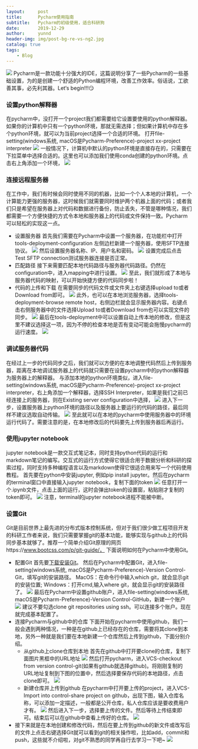 ```yaml
---
layout:     post
title:      Pycharm使用指南
subtitle:   Pycharm的初级使用，适合科研狗
date:       2019-12-29
author:     yunnd
header-img: img/post-bg-re-vs-ng2.jpg
catalog: true
tags:
    - Blog
---
```

![](https://github.com/yunndlalala/yunndlalala.github.io/blob/master/img/404-bg.jpg)
Pycharm是一款功能十分强大的IDE，这篇说明分享了一些Pycharm的一些基础设置，为的是创建一个舒适的Python编程环境，改善工作效率。俗话说，工欲善其事，必先利其器。Let‘s begin!!!😏

### 设置python解释器
在pycharm中，没打开一个project我们都需要给它设置要使用的python解释器。如果你的计算机中只有一个python环境，那就无需选择；但如果计算机中存在多个python环境，就可以为当前project选择一个合适的环境。
打开file-setting(windows系统, macOS是Pycharm-Preference)-project xx-project interpreter
![](https://github.com/yunndlalala/yunndlalala.github.io/blob/master/img/2019-12-29-pycharm/2019-12-27-9.46.34.png)
一般情况下，计算机中默认的python环境是直接存在的，只需要在下拉菜单中选择合适的。这里也可以添加我们使用conda创建的python环境。点击右上角添加一个环境，
![](https://github.com/yunndlalala/yunndlalala.github.io/blob/master/img/2019-12-29-pycharm/2019-12-27-9.47.25.png)

### 连接远程服务器
在工作中，我们有时候会同时使用不同的机器，比如一个个人本地的计算机，一个计算能力更强的服务器，这时候我们就需要同时维护两个机器上面的代码；或者我们只是希望在服务器上对代码和数据进行备份，防止丢失，不管是哪种情况，我们都需要一个方便快捷的方式令本地和服务器上的代码或文件保持一致。Pycharm可以轻松的实现这一点。
- 设置服务器
首先我们需要在Pycharm中设置一个服务器，在功能栏中打开tools-deployment-configuration
左侧边栏新建一个服务器，使用SFTP连接协议。
![](https://github.com/yunndlalala/yunndlalala.github.io/blob/master/img/2019-12-29-pycharm/2019-12-27-9.43.45.png)
然后设置服务器名称、IP、用户名和密码。
![](https://github.com/yunndlalala/yunndlalala.github.io/blob/master/img/2019-12-29-pycharm/2019-12-27-9.45.26.png)
设置完成后点击Test SFTP connection测试服务器连接是否正常。
- 匹配路径
接下来需要匹配本地代码路径与服务器代码路径。仍然在configuration中，进入mapping中进行设置。
![](https://github.com/yunndlalala/yunndlalala.github.io/blob/master/img/2019-12-29-pycharm/2019-12-27-9.46.06.png)
至此，我们就形成了本地与服务器代码的映射，可以开始快捷方便的代码同步啦！
- 代码的上传和下载
在需要同步的代码文件或文件夹上右键选择upload to或者Download from即可。
![](https://github.com/yunndlalala/yunndlalala.github.io/blob/master/img/2019-12-29-pycharm/2019-12-28-8.03.30.png)
此外，也可以在本地浏览服务器，选择tools-deployment-browse remote host，右侧边栏就会显示服务器内容。右键点击右侧服务器中的文件选择Upload to或者Download from也可以实现文件的同步。
![](https://github.com/yunndlalala/yunndlalala.github.io/blob/master/img/2019-12-29-pycharm/2019-12-28-8.05.38.png)
最后在tools-deployment中可以设置自动上传本地的修改，但是这里不建议选择这一项，因为不停的检查本地是否有变动可能会拖慢pycharm的运行速度。
![](https://github.com/yunndlalala/yunndlalala.github.io/blob/master/img/2019-12-29-pycharm/2019-12-28-8.07.42.png)

### 调试服务器代码
在经过上一步的代码同步之后，我们就可以方便的在本地调整代码然后上传到服务器，距离在本地调试服务器上的代码就只需要在设置pycharm中的python解释器为服务器上的解释器。
与添加本地的python环境类似，进入file-setting(windows系统, macOS是Pycharm-Preference)-project xx-project interpreter，右上角添加一个解释器，选择SSH Interpreter，如果是我们之前已经连接上的服务器，则在Existing server configuration中选择，
![](https://github.com/yunndlalala/yunndlalala.github.io/blob/master/img/2019-12-29-pycharm/2019-12-28-7.09.24.png)
进入下一步，设置服务器上python环境的路径以及服务器上要运行的代码的路径，最后同样不建议选取自动传输。
![](https://github.com/yunndlalala/yunndlalala.github.io/blob/master/img/2019-12-29-pycharm/2019-12-27-9.48.39.png)
至此就可以在本地的pycharm中使用服务器中的环境运行代码了。需要注意的是，在本地修改后的代码要先上传到服务器后再运行。

### 使用jupyter notebook
jupyter notebook是一款交互式笔记本，同时支持python代码的运行和markdown笔记的编写。交互式的运行方式使得它很适合用于数据分析和科研的探索过程，同时支持多种编程语言以及markdown使得它很适合用来写一个代码使用教程。
首先要在python中安装jupyter, 例如pip install jupyter。然后在pycharm的terminal窗口中直接输入jupyter notebook，复制下面的token
![](https://github.com/yunndlalala/yunndlalala.github.io/blob/master/img/2019-12-29-pycharm/2019-12-28-8.25.48.png)
任意打开一个.ipynb文件，点击上面的运行，这时会弹出token的设置窗，粘贴刚才复制的token即可。
![](https://github.com/yunndlalala/yunndlalala.github.io/blob/master/img/2019-12-29-pycharm/2019-12-28-8.28.39.png)
注意，terminal的jupyter notebook进程不能被中断。

### 设置Git
Git是目前世界上最先进的分布式版本控制系统，但对于我们很少做工程项目开发的科研工作者来说，我们只需要掌握git的基本功能，能够实现与github上的代码同步基本就够了。推荐一个简单介绍Git原理的网页https://www.bootcss.com/p/git-guide/， 下面说明如何在Pycharm中使用Git。
- 配置Git
首先要[下载安装Git](https://git-scm.com/download/mac)。
然后在Pycharm中配置Git，进入file-setting(windows系统, macOS是Pycharm-Preference)-Version Control-Git，填写git的安装路径。
MacOS：在命令行中输入which git，就会显示git的安装位置;
Windows：打开cmd,输入where git，就会显示git的安装路径了。
![](https://github.com/yunndlalala/yunndlalala.github.io/blob/master/img/2019-12-29-pycharm/2019-12-29-1.08.31.png)
最后在Pycharm中设置github账户，进入file-setting(windows系统, macOS是Pycharm-Preference)-Version Control-GitHub，新建一个账户
![](https://github.com/yunndlalala/yunndlalala.github.io/blob/master/img/2019-12-29-pycharm/2019-12-29-2.08.23.png)
建议不要勾选clone git repositories using ssh。可以连接多个账户。现在就完成基本配置了。
- 连接Pycharm与github中的仓库
下面开始在pycharm中使用github，我们一般会遇到两种情况，一种是在github上已经存在的仓库，需要将其clone到本地，另外一种就是我们要在本地新建一个仓库然后上传到github，下面分别介绍。
    + 从github上clone仓库到本地
首先在github中打开要clone的仓库，复制下面图片黑框中的URL地址
![](https://github.com/yunndlalala/yunndlalala.github.io/blob/master/img/2019-12-29-pycharm/2019-12-29-1.32.52.png)
然后打开pycharm，进入VCS-checkout from version control-git(如果有github就选择github)。将刚刚复制的URL地址复制到下图的位置中，然后选择要保存代码的本地路径，点击clone即可。
![](https://github.com/yunndlalala/yunndlalala.github.io/blob/master/img/2019-12-29-pycharm/2019-12-29-1.38.50.png)
    + 新建仓库并上传到github
在pycharm中打开要上传的project，进入VCS-Import into control-share project on github，出现下图，输入仓库名称，可以添加一定描述，一般都是公开仓库，私人仓库应该是要收费用户才有。
![](https://github.com/yunndlalala/yunndlalala.github.io/blob/master/img/2019-12-29-pycharm/2019-12-29-1.49.23.png)
然后进入下一步，选择要上传的文件。然后等待上传结束即可。结束后可以在github中查看上传好的仓库。
![](https://github.com/yunndlalala/yunndlalala.github.io/blob/master/img/2019-12-29-pycharm/2019-12-29-1.50.43.png)
- 接下来就是在本地创建和修改代码，然后在要上传到github的新文件或改写后的文件上点击右键选择Git就可以看到git的相关操作啦，比如add，commit和push，这些就不介绍啦，对git不熟悉的同学再自行去学习一下吧~
![](https://github.com/yunndlalala/yunndlalala.github.io/blob/master/img/2019-12-29-pycharm/2019-12-29-2.13.04.png)

